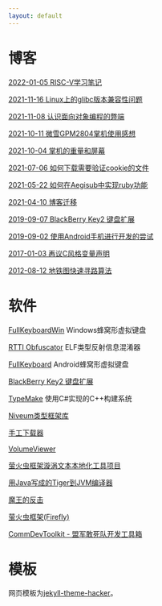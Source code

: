 ```yaml
---
layout: default
---
```


# 博客

[2022-01-05 RISC-V学习笔记](posts/202201/20220105_riscv.html)

[2021-11-16 Linux上的glibc版本兼容性问题](posts/202111/20211116_glibc.html)

[2021-11-08 认识面向对象编程的弊端](posts/202111/20211108_oop.html)

[2021-10-11 微雪GPM2804掌机使用感想](posts/202110/20211011_GPM2804.html)

[2021-10-04 掌机的重量和屏幕](posts/202110/20211004_handhelds.html)

[2021-07-06 如何下载需要验证cookie的文件](posts/202107/20210706_download.html)

[2021-05-22 如何在Aegisub中实现ruby功能](posts/202105/20210522_aegisub_ruby.html)

[2021-04-10 博客迁移](posts/202104/20210410_hello.html)

[2019-09-07 BlackBerry Key2 键盘扩展](posts/201909/20190907_bbk2_keyext.html)

[2019-09-02 使用Android手机进行开发的尝试](posts/201909/20190902_android_phone_dev_env.html)

[2017-01-03 再议C风格变量声明](posts/201701/20170103_c_declaration.html)

[2012-08-12 地铁图快速寻路算法](posts/201208/20120812_metro.html)

# 软件

[FullKeyboardWin](https://github.com/IanusInferus/FullKeyboardWin) Windows蜂窝形虚拟键盘

[RTTI Obfuscator](https://github.com/IanusInferus/rtti-obfuscator) ELF类型反射信息混淆器

[FullKeyboard](https://github.com/IanusInferus/FullKeyboard) Android蜂窝形虚拟键盘

[BlackBerry Key2 键盘扩展](https://github.com/IanusInferus/BBK2KeyExtension)

[TypeMake](https://github.com/IanusInferus/typemake) 使用C#实现的C++构建系统

[Niveum类型框架库](https://github.com/IanusInferus/niveum)

[手工下载器](projects/ManualDownloader/index.html)

[VolumeViewer](projects/VolumeViewer/index.html)

[萤火虫框架漩涡文本本地化工具项目](https://github.com/IanusInferus/eddy)

[用Java写成的Tiger到JVM编译器](projects/TigerCompiler/index.html)

[魔王的反击](projects/CAB/index.html)

[萤火虫框架(Firefly)](https://github.com/IanusInferus/firefly)

[CommDevToolkit - 盟军敢死队开发工具箱](https://github.com/IanusInferus/cmdt)

# 模板

网页模板为[jekyll-theme-hacker](https://github.com/pages-themes/hacker)。
